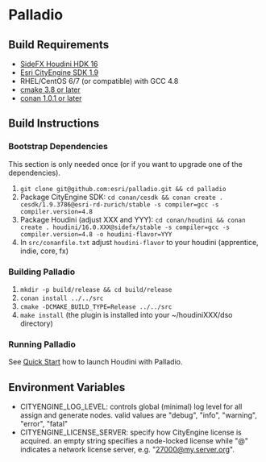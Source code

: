 # Palladio

## Build Requirements
- [SideFX Houdini HDK 16](https://sidefx.com/download)
- [Esri CityEngine SDK 1.9](https://github.com/Esri/esri-cityengine-sdk)
- RHEL/CentOS 6/7 (or compatible) with GCC 4.8
- [cmake 3.8 or later](https://cmake.org/download)
- [conan 1.0.1 or later](https://www.conan.io/downloads)

## Build Instructions

### Bootstrap Dependencies
This section is only needed once (or if you want to upgrade one of the dependencies).
1. ```git clone git@github.com:esri/palladio.git && cd palladio```
1. Package CityEngine SDK: ```cd conan/cesdk && conan create . cesdk/1.9.3786@esri-rd-zurich/stable -s compiler=gcc -s compiler.version=4.8```
1. Package Houdini (adjust XXX and YYY): ```cd conan/houdini && conan create . houdini/16.0.XXX@sidefx/stable -s compiler=gcc -s compiler.version=4.8 -o houdini-flavor=YYY```
1. In ```src/conanfile.txt``` adjust ```houdini-flavor``` to your houdini (apprentice, indie, core, fx)

### Building Palladio
1. ```mkdir -p build/release && cd build/release```
1. ```conan install ../../src```
1. ```cmake -DCMAKE_BUILD_TYPE=Release ../../src```
1. ```make install``` (the plugin is installed into your ~/houdiniXXX/dso directory)

### Running Palladio
See [Quick Start](usage.md) how to launch Houdini with Palladio.

## Environment Variables

- CITYENGINE_LOG_LEVEL: controls global (minimal) log level for all assign and generate nodes. valid values are "debug", "info", "warning", "error", "fatal"
- CITYENGINE_LICENSE_SERVER: specify how CityEngine license is acquired. an empty string specifies a node-locked license while "<port>@<host>" indicates a network license server, e.g. "27000@my.server.org".

